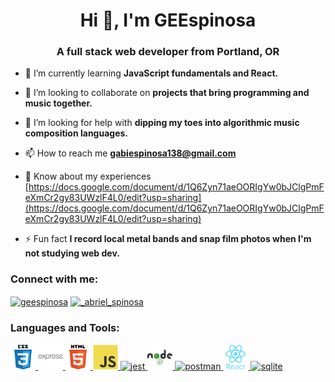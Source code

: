 <h1 align="center">Hi 👋, I'm GEEspinosa</h1>
<h3 align="center">A full stack web developer from Portland, OR</h3>

- 🌱 I’m currently learning **JavaScript fundamentals and React.**

- 👯 I’m looking to collaborate on **projects that bring programming and music together.**

- 🤝 I’m looking for help with **dipping my toes into algorithmic music composition languages.**

- 📫 How to reach me **gabiespinosa138@gmail.com**

- 📄 Know about my experiences [https://docs.google.com/document/d/1Q6Zyn71aeOORIgYw0bJClgPmFeXmCr2gy83UWzlF4L0/edit?usp=sharing](https://docs.google.com/document/d/1Q6Zyn71aeOORIgYw0bJClgPmFeXmCr2gy83UWzlF4L0/edit?usp=sharing)

- ⚡ Fun fact **I record local metal bands and snap film photos when I'm not studying web dev.**

<h3 align="left">Connect with me:</h3>
<p align="left">
<a href="https://linkedin.com/in/geespinosa" target="blank"><img align="center" src="https://raw.githubusercontent.com/rahuldkjain/github-profile-readme-generator/master/src/images/icons/Social/linked-in-alt.svg" alt="geespinosa" height="30" width="40" /></a>
<a href="https://instagram.com/_abriel_spinosa" target="blank"><img align="center" src="https://raw.githubusercontent.com/rahuldkjain/github-profile-readme-generator/master/src/images/icons/Social/instagram.svg" alt="_abriel_spinosa" height="30" width="40" /></a>
</p>

<h3 align="left">Languages and Tools:</h3>
<p align="left"> <a href="https://www.w3schools.com/css/" target="_blank" rel="noreferrer"> <img src="https://raw.githubusercontent.com/devicons/devicon/master/icons/css3/css3-original-wordmark.svg" alt="css3" width="40" height="40"/> </a> <a href="https://expressjs.com" target="_blank" rel="noreferrer"> <img src="https://raw.githubusercontent.com/devicons/devicon/master/icons/express/express-original-wordmark.svg" alt="express" width="40" height="40"/> </a> <a href="https://www.w3.org/html/" target="_blank" rel="noreferrer"> <img src="https://raw.githubusercontent.com/devicons/devicon/master/icons/html5/html5-original-wordmark.svg" alt="html5" width="40" height="40"/> </a> <a href="https://developer.mozilla.org/en-US/docs/Web/JavaScript" target="_blank" rel="noreferrer"> <img src="https://raw.githubusercontent.com/devicons/devicon/master/icons/javascript/javascript-original.svg" alt="javascript" width="40" height="40"/> </a> <a href="https://jestjs.io" target="_blank" rel="noreferrer"> <img src="https://www.vectorlogo.zone/logos/jestjsio/jestjsio-icon.svg" alt="jest" width="40" height="40"/> </a> <a href="https://nodejs.org" target="_blank" rel="noreferrer"> <img src="https://raw.githubusercontent.com/devicons/devicon/master/icons/nodejs/nodejs-original-wordmark.svg" alt="nodejs" width="40" height="40"/> </a> <a href="https://postman.com" target="_blank" rel="noreferrer"> <img src="https://www.vectorlogo.zone/logos/getpostman/getpostman-icon.svg" alt="postman" width="40" height="40"/> </a> <a href="https://reactjs.org/" target="_blank" rel="noreferrer"> <img src="https://raw.githubusercontent.com/devicons/devicon/master/icons/react/react-original-wordmark.svg" alt="react" width="40" height="40"/> </a> <a href="https://www.sqlite.org/" target="_blank" rel="noreferrer"> <img src="https://www.vectorlogo.zone/logos/sqlite/sqlite-icon.svg" alt="sqlite" width="40" height="40"/> </a> </p>
